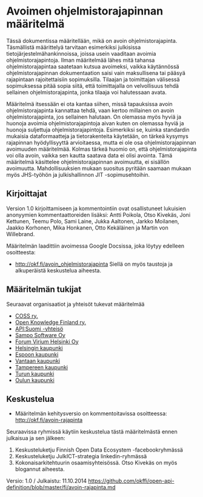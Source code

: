 # Avoimen ohjelmistorajapinnan määritelmä

Tässä dokumentissa määritellään, mikä on avoin ohjelmistorajapinta. Täsmällistä määrittelyä tarvitaan esimerkiksi julkisissa tietojärjestelmähankinnoissa, joissa usein vaaditaan avoimia ohjelmistorajapintoja. Ilman määritelmää lähes mitä tahansa ohjelmistorajapintaa saatetaan kutsua avoimeksi, vaikka käytännössä ohjelmistorajapinnan dokumentaation saisi vain maksullisena tai pääsyä rajapintaan rajoitettaisiin sopimuksilla. Tilaajan ja toimittajan välisessä sopimuksessa pitää sopia siitä, että toimittajalla on velvollisuus tehdä sellainen ohjelmistorajapinta, jonka tilaaja voi halutessaan avata.

Määritelmä itsessään ei ota kantaa siihen, missä tapauksissa avoin ohjelmistorajapinta kannattaa tehdä, vaan kertoo millainen on avoin ohjelmistorajapinta, jos sellainen halutaan. On olemassa myös hyviä ja huonoja avoimia ohjelmistorajapintoja aivan kuten on olemassa hyviä ja huonoja suljettuja ohjelmistorajapintoja. Esimerkiksi se, kuinka standardin mukaisia dataformaatteja ja tietorakenteita käytetään, on tärkeä kysymys rajapinnan hyödyllisyyttä arvioitaessa, mutta ei ole osa ohjelmistorajapinnan avoimuuden määritelmää. Kolmas tärkeä huomio on, että ohjelmistorajapinta voi olla avoin, vaikka sen kautta saatava data ei olisi avointa. Tämä määritelmä käsittelee ohjelmistorajapinnan avoimuutta, ei sisällön avoimuutta.
Mahdollisuuksien mukaan suositus pyritään saamaan mukaan myös JHS-työhön ja julkishallinnon JIT -sopimusehtoihin.


## Kirjoittajat

Version 1.0 kirjoittamiseen ja kommentointiin ovat osallistuneet lukuisien anonyymien kommentaattoreiden lisäksi: Antti Poikola, Otso Kivekäs, Joni Kettunen, Teemu Polo, Sami Laine, Jukka Aaltonen, Jarkko Moilanen, Jaakko Korhonen, Mika Honkanen, Otto Kekäläinen ja Martin von Willebrand.

Määritelmän laadittiin avoimessa Google Docsissa, joka löytyy edelleen osoitteesta:
- http://okf.fi/avoin_ohjelmistorajapinta
Siellä on myös taustoja ja alkuperäistä keskustelua aiheesta.

## Määritelmän tukijat

Seuraavat organisaatiot ja yhteisöt tukevat määritelmää

- [COSS ry.](http://coss.fi/)
- [Open Knowledge Finland ry.](http://fi.okfn.org/)
- [API:Suomi -yhteisö](http://apisuomi.fi/)
- [Sampo Software Oy](http://samposoftware.com/)
- [Forum Virium Helsinki Oy](http://www.forumvirium.fi/)
- [Helsingin kaupunki](http://www.hel.fi/)
- [Espoon kaupunki](http://www.espoo.fi)
- [Vantaan kaupunki](http://www.vantaa.fi)
- [Tampereen kaupunki](http://www.tampere.fi)
- [Turun kaupunki](http://www.turku.fi)
- [Oulun kaupunki](http://www.oulu.fi)


## Keskustelua

- Määritelmän kehitysversio on kommentoitavissa osoitteessa: http://okf.fi/avoin-rajapinta

Seuraavissa ryhmissä käytiin keskustelua tästä määritelmästä ennen julkaisua ja sen jälkeen:
1. Keskusteluketju Finnish Open Data Ecosystem -facebookryhmässä 
2. Keskusteluketju JulkICT-strategia linkedin-ryhmässä 
3. Kokonaisarkitehtuurin osaamisyhteisössä. 
Otso Kivekäs on myös blogannut aiheesta.

Versio: 1.0 / Julkaistu: 11.10.2014
https://github.com/okffi/open-api-definition/blob/master/fi/avoin-rajapinta.md
